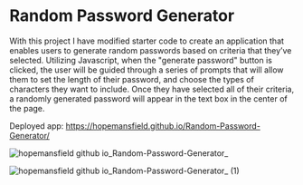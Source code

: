 # Random Password Generator

With this project I have modified starter code to create an application that enables users to generate random passwords based on criteria that they’ve selected. Utilizing Javascript, when the "generate password" button is clicked, the user will be guided through a series of prompts that will allow them to set the length of their password, and choose the types of characters they want to include. Once they have selected all of their criteria, a randomly generated password will appear in the text box in the center of the page. 

Deployed app: https://hopemansfield.github.io/Random-Password-Generator/ 

![hopemansfield github io_Random-Password-Generator_](https://user-images.githubusercontent.com/116748007/207097194-735f89c1-722f-4864-9505-3dae3f56d1d9.png)

![hopemansfield github io_Random-Password-Generator_ (1)](https://user-images.githubusercontent.com/116748007/207097269-89f1b206-8b09-4145-8fe7-0dc906893534.png)




